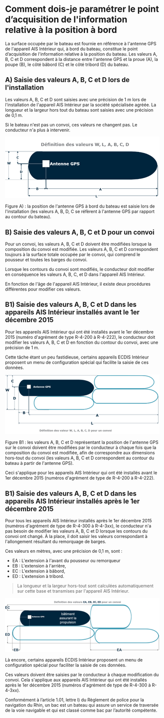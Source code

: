 # Comment dois-je paramétrer le point d’acquisition de l'information relative à la position à bord

La surface occupée par le bateau est fournie en référence à l'antenne GPS de l'appareil AIS Intérieur qui, à bord du bateau, constitue le point d’acquisition de l'information relative à la position du bateau. Les valeurs A, B, C et D correspondent à la distance entre l'antenne GPS et la proue \(A\), la poupe \(B\), le côté bâbord \(C\) et le côté tribord \(D\) du bateau.

## **A\) Saisie des valeurs A, B, C et D lors de l'installation**

Les valeurs A, B, C et D sont saisies avec une précision de 1 m lors de l'installation de l'appareil AIS Intérieur par la société spécialisée agréée. La longueur et la largeur hors tout du bateau sont saisies avec une précision de 0,1 m.

Si le bateau n'est pas un convoi, ces valeurs ne changent pas. Le conducteur n'a plus à intervenir.



![ Figure A](.gitbook/assets/1%20%281%29.png)

Figure A\) : la position de l'antenne GPS à bord du bateau est saisie lors de l'installation \(les valeurs A, B, D, C se réfèrent à l'antenne GPS par rapport au contour du bateau\).

## **B\) Saisie des valeurs A, B, C et D pour un convoi**

Pour un convoi, les valeurs A, B, C et D doivent être modifiées lorsque la composition du convoi est modifiée. Les valeurs A, B, C et D correspondent toujours à la surface totale occupée par le convoi, qui comprend le pousseur et toutes les barges du convoi.

Lorsque les contours du convoi sont modifiés, le conducteur doit modifier en conséquence les valeurs A, B, C, et D dans l'appareil AIS Intérieur.

En fonction de l'âge de l'appareil AIS Intérieur, il existe deux procédures différentes pour modifier ces valeurs.

## **B1\) Saisie des valeurs A, B, C et D dans les appareils AIS Intérieur installés avant le 1er décembre 2015**

Pour les appareils AIS Intérieur qui ont été installés avant le 1er décembre 2015 \(numéro d'agrément de type R-4-200 à R-4-222\), le conducteur doit modifier les valeurs A, B, C et D en fonction du contour du convoi, avec une précision de 1 m.

Cette tâche étant un peu fastidieuse, certains appareils ECDIS Intérieur proposent un menu de configuration spécial qui facilite la saisie de ces données.



![  Figure B1](.gitbook/assets/2.png)

Figure B1 : les valeurs A, B, C et D représentant la position de l'antenne GPS sur le convoi doivent être modifiées par le conducteur à chaque fois que la composition du convoi est modifiée, afin de correspondre aux dimensions hors-tout du convoi \(les valeurs A, B, C et D correspondent au contour du bateau à partir de l'antenne GPS\).

Ceci s'applique pour les appareils AIS Intérieur qui ont été installés avant le 1er décembre 2015 \(numéros d'agrément de type de R-4-200 à R-4-222\).

## **B1\) Saisie des valeurs A, B, C et D dans les appareils AIS Intérieur installés après le 1er décembre 2015**

Pour tous les appareils AIS Intérieur installés après le 1er décembre 2015 \(numéros d'agrément de type de R-4-300 à R-4-3xx\), le conducteur n'a pas besoin de modifier les valeurs A, B, C et D lorsque les contours du convoi ont changé. À la place, il doit saisir les valeurs correspondant à l'allongement résultant du remorquage de barges.

Ces valeurs en mètres, avec une précision de 0,1 m, sont :

* EA : L'extension à l'avant du pousseur ou remorqueur
* EB : L'extension à l'arrière,
* EC : L'extension à bâbord,
* ED : L'extension à tribord.

> La longueur et la largeur hors-tout sont calculées automatiquement sur cette base et transmises par l'appareil AIS Intérieur.

![Figure B2](.gitbook/assets/3.png)

Là encore, certains appareils ECDIS Intérieur proposent un menu de configuration spécial pour faciliter la saisie de ces données.

Ces valeurs doivent être saisies par le conducteur à chaque modification du convoi. Cela s'applique aux appareils AIS Intérieur qui ont été installés après le 1er décembre 2015 \(numéros d'agrément de type de R-4-300 à R-4-3xx\).

Conformément à l’article 1.01, lettre l\) du Règlement de police pour la navigation du Rhin, un bac est un bateau qui assure un service de traversée de la voie navigable et qui est classé comme bac par l’autorité compétente.

